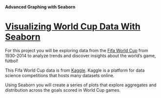 #### Advanced Graphing with Seaborn
# [Visualizing World Cup Data With Seaborn](https://www.codecademy.com/paths/visualize-data-with-python/tracks/advanced-graphing-in-python/modules/seaborn-dvp/projects/world-cup-viz)
For this project you will be exploring data from the [Fifa World Cup](https://en.wikipedia.org/wiki/FIFA_World_Cup) from 1930-2014 to analyze trends and discover insights about the world’s game, fútbol!

This Fifa World Cup data is from [Kaggle](https://www.kaggle.com/abecklas/fifa-world-cup). Kaggle is a platform for data science competitions that hosts many datasets online.

Using Seaborn you will create a series of plots that explore aggregates and distribution across the goals scored in World Cup games.
